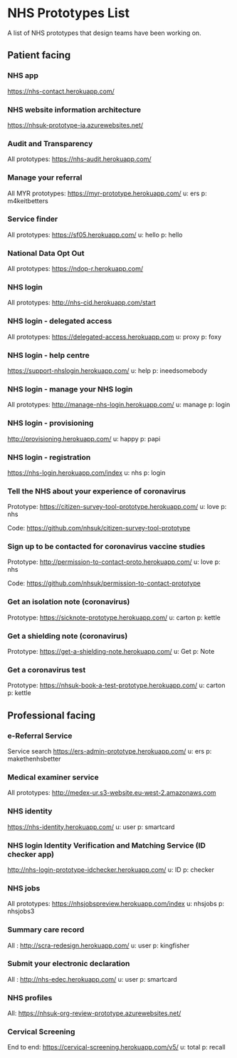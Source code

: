 # NHS Prototypes List
A list of NHS prototypes that design teams have been working on.

## Patient facing

### NHS app

https://nhs-contact.herokuapp.com/

### NHS website information architecture 

https://nhsuk-prototype-ia.azurewebsites.net/

### Audit and Transparency

All prototypes: https://nhs-audit.herokuapp.com/

### Manage your referral

All MYR prototypes:  https://myr-prototype.herokuapp.com/
 u: ers
 p: m4keitbetters
 
 ### Service finder
 
 All prototypes: https://sf05.herokuapp.com/
 u: hello
 p: hello
 
### National Data Opt Out

All prototypes: https://ndop-r.herokuapp.com/

### NHS login

All prototypes: http://nhs-cid.herokuapp.com/start

### NHS login - delegated access

All prototypes: https://delegated-access.herokuapp.com
 u: proxy
 p: foxy

### NHS login - help centre

https://support-nhslogin.herokuapp.com/
u: help
p: ineedsomebody


### NHS login - manage your NHS login

All prototypes: http://manage-nhs-login.herokuapp.com/
 u: manage
 p: login

### NHS login - provisioning

http://provisioning.herokuapp.com/
u: happy
p: papi

### NHS login - registration

https://nhs-login.herokuapp.com/index
u: nhs
p: login
 
### Tell the NHS about your experience of coronavirus

Prototype: https://citizen-survey-tool-prototype.herokuapp.com/
u: love
p: nhs

Code: https://github.com/nhsuk/citizen-survey-tool-prototype

### Sign up to be contacted for coronavirus vaccine studies

Prototype: http://permission-to-contact-proto.herokuapp.com/
u: love
p: nhs

Code: https://github.com/nhsuk/permission-to-contact-prototype

### Get an isolation note (coronavirus)

Prototype: https://sicknote-prototype.herokuapp.com/
u: carton
p: kettle

### Get a shielding note (coronavirus)

Prototype: https://get-a-shielding-note.herokuapp.com/
u: Get
p: Note

### Get a coronavirus test

Prototype: https://nhsuk-book-a-test-prototype.herokuapp.com/
u: carton
p: kettle

##  Professional facing

### e-Referral Service

Service search  https://ers-admin-prototype.herokuapp.com/
 u: ers
 p: makethenhsbetter

### Medical examiner service

All prototypes: http://medex-ur.s3-website.eu-west-2.amazonaws.com

### NHS identity

https://nhs-identity.herokuapp.com/
 u: user
 p: smartcard

### NHS login Identity Verification and Matching Service (ID checker app)

http://nhs-login-prototype-idchecker.herokuapp.com/
u: ID
p: checker

### NHS jobs

All prototypes: https://nhsjobspreview.herokuapp.com/index
u: nhsjobs
p: nhsjobs3

 ### Summary care record
 All : http://scra-redesign.herokuapp.com/
 u: user
 p: kingfisher
 
 
### Submit your electronic declaration
 All : http://nhs-edec.herokuapp.com/
 u: user
 p: smartcard
 
 ### NHS profiles
 All: https://nhsuk-org-review-prototype.azurewebsites.net/
 
### Cervical Screening
End to end: https://cervical-screening.herokuapp.com/v5/
u: total
p: recall
